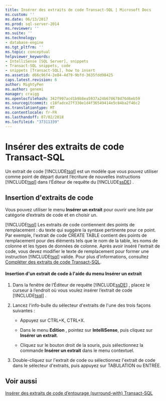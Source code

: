 ```yaml
---
title: Insérer des extraits de code Transact-SQL | Microsoft Docs
ms.custom: ''
ms.date: 06/13/2017
ms.prod: sql-server-2014
ms.reviewer: ''
ms.suite: ''
ms.technology:
- database-engine
ms.tgt_pltfrm: ''
ms.topic: conceptual
helpviewer_keywords:
- IntelliSense [SQL Server], snippets
- Transact-SQL snippets, code
- snippets [Transact-SQL], how to insert
ms.assetid: d66c96f4-2e84-4d79-9bfd-3635fdd98425
caps.latest.revision: 6
author: MightyPen
ms.author: genemi
manager: craigg
ms.openlocfilehash: 342f997acd1b9b8ea5937a24b670678d76d6eb59
ms.sourcegitcommit: c18fadce27f330e1d4f36549414e5c84ba2f46c2
ms.translationtype: MT
ms.contentlocale: fr-FR
ms.lasthandoff: 07/02/2018
ms.locfileid: "37311339"
---
```

# <a name="insert-transact-sql-snippets"></a>Insérer des extraits de code Transact-SQL
  Un extrait de code [!INCLUDE[tsql](../../includes/tsql-md.md)] est un modèle que vous pouvez utiliser comme point de départ durant l’écriture de nouvelles instructions [!INCLUDE[tsql](../../includes/tsql-md.md)] dans l’Éditeur de requête du [!INCLUDE[ssDE](../../includes/ssde-md.md)] .  
  
## <a name="inserting-snippets"></a>Insertion d'extraits de code  
 Vous pouvez utiliser le menu **Insérer un extrait** pour ouvrir une liste par catégorie d’extraits de code et en choisir un.  
  
 [!INCLUDE[tsql](../../includes/tsql-md.md)] Les extraits de code contiennent des points de remplacement : du texte qui suggère la syntaxe pertinente pour ce point. Par exemple, l'extrait de code CREATE TABLE contient des points de remplacement pour des éléments tels que le nom de la table, les noms de colonne et les types de données de colonne. Après avoir inséré l'extrait de code, vous devez modifier le texte de remplacement pour former une instruction [!INCLUDE[tsql](../../includes/tsql-md.md)] valide. Pour plus d’informations, consultez [Compléter des extraits de code Transact-SQL](complete-transact-sql-snippets.md).  
  
#### <a name="inserting-a-snippet-by-using-the-insert-snippet-menu"></a>Insertion d'un extrait de code à l'aide du menu Insérer un extrait  
  
1.  Dans la fenêtre de l’Éditeur de requête [!INCLUDE[ssDE](../../includes/ssde-md.md)] , placez le curseur à l’endroit où vous voulez insérer l’extrait de code [!INCLUDE[tsql](../../includes/tsql-md.md)] .  
  
2.  Lancez l'info-bulle du sélecteur d'extraits de l'une des trois façons suivantes :  
  
    -   Appuyez sur CTRL+K, CTRL+X.  
  
    -   Dans le menu **Edition** , pointez sur **IntelliSense**, puis cliquez sur **Insérer un extrait**.  
  
    -   Cliquez sur le bouton droit de la souris, puis sélectionnez la commande **Insérer un extrait** dans le menu contextuel.  
  
3.  Double-cliquez sur l'extrait de code ou sélectionnez l'extrait de code dans le sélecteur d'extraits, puis appuyez sur TABULATION ou ENTRÉE.  
  
## <a name="see-also"></a>Voir aussi  
 [Insérer des extraits de code d’entourage (surround-with) Transact-SQL](insert-surround-with-transact-sql-snippets.md)  
  
  
